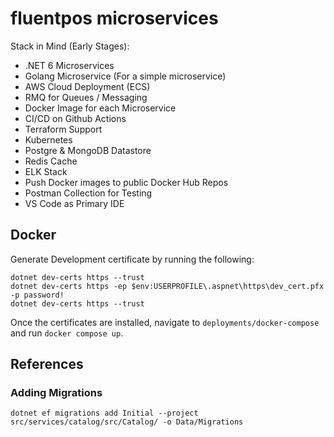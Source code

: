 # fluentpos microservices

Stack in Mind (Early Stages):
- .NET 6 Microservices
- Golang Microservice (For a simple microservice)
- AWS Cloud Deployment (ECS)
- RMQ for Queues / Messaging
- Docker Image for each Microservice
- CI/CD on Github Actions
- Terraform Support
- Kubernetes
- Postgre & MongoDB Datastore
- Redis Cache
- ELK Stack
- Push Docker images to public Docker Hub Repos
- Postman Collection for Testing
- VS Code as Primary IDE


## Docker
 Generate Development certificate by running the following:

 ```
dotnet dev-certs https --trust
dotnet dev-certs https -ep $env:USERPROFILE\.aspnet\https\dev_cert.pfx -p password!
dotnet dev-certs https --trust
 ```

 Once the certificates are installed, navigate to `deployments/docker-compose` and run `docker compose up`.
 
## References

### Adding Migrations

`dotnet ef migrations add Initial --project src/services/catalog/src/Catalog/ -o Data/Migrations`